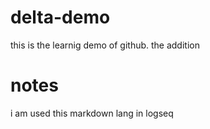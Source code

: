 # delta-demo
this is the learnig demo of github. the addition
# notes
i am used this markdown lang in logseq
